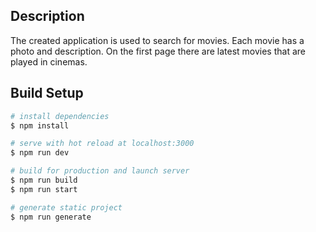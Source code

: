 ## Description

The created application is used to search for movies. Each movie has a photo and description. On the first page there are latest movies that are played in cinemas.

## Build Setup

```bash
# install dependencies
$ npm install

# serve with hot reload at localhost:3000
$ npm run dev

# build for production and launch server
$ npm run build
$ npm run start

# generate static project
$ npm run generate
```

